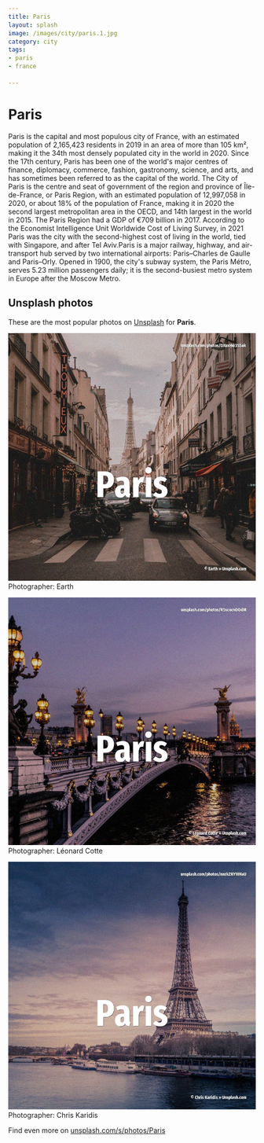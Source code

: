 ```yaml
---
title: Paris
layout: splash
image: /images/city/paris.1.jpg
category: city
tags:
- paris
- france

---
```

# Paris

Paris  is the capital and most populous city of France, with an estimated population of 2,165,423 
residents in 2019 in an area of more than 105 km², making it the 34th most densely populated city 
in the world in 2020.
Since the 17th century, Paris has been one of the world's major centres of finance, diplomacy, 
commerce, fashion, gastronomy, science, and arts, and has sometimes been referred to as the capital 
of the world.
The City of Paris is the centre and seat of government of the region and province of Île-de-France, 
or Paris Region, with an estimated population of 12,997,058 in 2020, or about 18% of the population 
of France, making it in 2020 the second largest metropolitan area in the OECD, and 14th largest in 
the world in 2015.
The Paris Region had a GDP of €709 billion  in 2017.
According to the Economist Intelligence Unit Worldwide Cost of Living Survey, in 2021 Paris was the 
city with the second-highest cost of living in the world, tied with Singapore, and after Tel 
Aviv.Paris is a major railway, highway, and air-transport hub served by two international airports: 
Paris–Charles de Gaulle  and Paris–Orly.
Opened in 1900, the city's subway system, the Paris Métro, serves 5.23 million passengers daily; it 
is the second-busiest metro system in Europe after the Moscow Metro.

 
## Unsplash photos
These are the most popular photos on [Unsplash](https://unsplash.com) for **Paris**.
 
![Paris](/images/city/paris.1.jpg)
Photographer:  Earth
 
![Paris](/images/city/paris.2.jpg)
Photographer:  Léonard Cotte
 
![Paris](/images/city/paris.3.jpg)
Photographer:  Chris Karidis
 
Find even more on [unsplash.com/s/photos/Paris](https://unsplash.com/s/photos/Paris)
 
